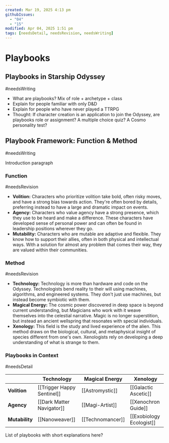 ```yaml
---
created: Mar 19, 2025 4:13 pm
githubIssues:
  - "04"
  - "15"
modified: Apr 04, 2025 1:51 pm
tags: [needsDetail, needsRevision, needsWriting]
---
```


# Playbooks

## Playbooks in Starship Odyssey

#needsWriting 

- What are playbooks? Mix of role + archetype + class
- Explain for people familiar with only D&D
- Explain for people who have never played a TTRPG
- Thought: If character creation is an application to join the Odyssey, are playbooks role or assignment? A multiple choice quiz? A Cosmo personality test? 

## Playbook Framework: Function & Method

#needsWriting 

Introduction paragraph

### Function

#needsRevision 

- **Volition:** Characters who prioritize volition take bold, often risky moves, and have a strong bias towards action. They're often bored by details, preferring instead to have a large and dramatic impact on events. 
- **Agency:** Characters who value agency have a strong presence, which they use to be heard and make a difference. These characters have developed sense of personal power and can often be found in leadership positions wherever they go.
- **Mutability:** Characters who are mutable are adaptive and flexible. They know how to support their allies, often in both physical and intellectual ways. With a solution for almost any problem that comes their way, they are valued within their communities.

### Method

#needsRevision 

- **Technology:** Technology is more than hardware and code on the Odyssey. Technologists bend reality to their will using machines, algorithms, and engineered systems. They don't just use machines, but instead become symbiotic with them.
- **Magical Energy:** The cosmic power discovered in deep space is beyond current understanding, but Magicians who work with it weave themselves into the celestial narrative. Magic is no longer superstition, but instead an ancient wellspring that resonates with special individuals.
- **Xenology:** This field is the study and lived experience of the alien. This method draws on the biological, cultural, and metaphysical insight of species different from one's own. Xenologists rely on developing a deep understanding of what is strange to them.

### Playbooks in Context

#needsDetail 

|                | Technology                 | Magical Energy   | Xenology                 |
| -------------- | -------------------------- | ---------------- | ------------------------ |
| **Volition**   | [[Trigger Happy Sentinel]] | [[Astromystic]]  | [[Galactic Ascetic]]     |
| **Agency**     | [[Dark Matter Navigator]]  | [[Magi-Artist]]  | [[Xenochron Guide]]      |
| **Mutability** | [[Nanoweaver]]             | [[Technomancer]] | [[Exobiology Ecologist]] |

List of playbooks with short explanations here?
